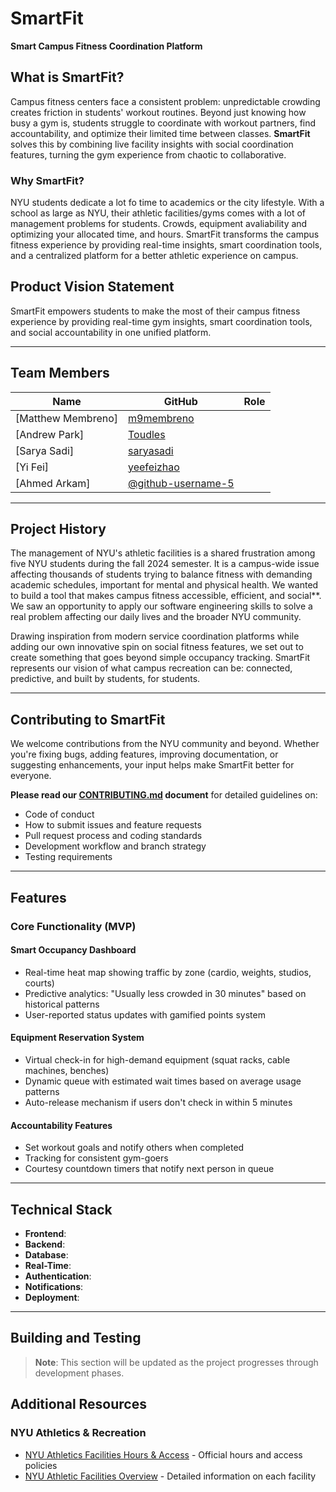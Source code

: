 # SmartFit

**Smart Campus Fitness Coordination Platform**

## What is SmartFit?

Campus fitness centers face a consistent problem: unpredictable crowding creates friction in students' workout routines. Beyond just knowing how busy a gym is, students struggle to coordinate with workout partners, find accountability, and optimize their limited time between classes. **SmartFit** solves this by combining live facility insights with social coordination features, turning the gym experience from chaotic to collaborative.

### Why SmartFit?

NYU students dedicate a lot fo time to academics or the city lifestyle. With a school as large as NYU, their athletic facilities/gyms comes with a lot of management problems for students. Crowds, equipment avaliability and optimizing your allocated time, and hours.  SmartFit transforms the campus fitness experience by providing real-time insights, smart coordination tools, and a centralized platform for a better athletic experience on campus.

## Product Vision Statement

SmartFit empowers students to make the most of their campus fitness experience by providing real-time gym insights, smart coordination tools, and social accountability in one unified platform.

---

## Team Members

| Name | GitHub | Role |
|------|--------|------|
| [Matthew Membreno] | [m9membreno](https://github.com/m9membreno) | |
| [Andrew Park] | [Toudles](https://github.com/Toudles) |  |
| [Sarya Sadi] | [saryasadi](https://github.com/saryasadi) |  |
| [Yi Fei] | [yeefeizhao](https://github.com/yeefeizhao) |  |
| [Ahmed Arkam] | [@github-username-5](https://github.com/username5) |  |

---

## Project History

The management of NYU's athletic facilities is a shared frustration among five NYU students during the fall 2024 semester. It is a campus-wide issue affecting thousands of students trying to balance fitness with demanding academic schedules, important for mental and physical health. We wanted to build a tool that makes campus fitness accessible, efficient, and social**. We saw an opportunity to apply our software engineering skills to solve a real problem affecting our daily lives and the broader NYU community.

Drawing inspiration from modern service coordination platforms while adding our own innovative spin on social fitness features, we set out to create something that goes beyond simple occupancy tracking. SmartFit represents our vision of what campus recreation can be: connected, predictive, and built by students, for students.

---

## Contributing to SmartFit

We welcome contributions from the NYU community and beyond. Whether you're fixing bugs, adding features, improving documentation, or suggesting enhancements, your input helps make SmartFit better for everyone.

**Please read our [CONTRIBUTING.md](./CONTRIBUTING.md) document** for detailed guidelines on:
- Code of conduct
- How to submit issues and feature requests
- Pull request process and coding standards
- Development workflow and branch strategy
- Testing requirements

---

## Features

### Core Functionality (MVP)

#### Smart Occupancy Dashboard
- Real-time heat map showing traffic by zone (cardio, weights, studios, courts)
- Predictive analytics: "Usually less crowded in 30 minutes" based on historical patterns
- User-reported status updates with gamified points system

#### Equipment Reservation System
- Virtual check-in for high-demand equipment (squat racks, cable machines, benches)
- Dynamic queue with estimated wait times based on average usage patterns
- Auto-release mechanism if users don't check in within 5 minutes

#### Accountability Features
- Set workout goals and notify others when completed
- Tracking for consistent gym-goers
- Courtesy countdown timers that notify next person in queue

---

## Technical Stack

- **Frontend**: 
- **Backend**: 
- **Database**: 
- **Real-Time**: 
- **Authentication**: 
- **Notifications**:
- **Deployment**: 

---

## Building and Testing

> **Note**: This section will be updated as the project progresses through development phases.

## Additional Resources

### NYU Athletics & Recreation
- [NYU Athletics Facilities Hours & Access](https://gonyuathletics.com/sports/2021/2/25/nyu-athletics-facilities-hours-access.aspx) - Official hours and access policies
- [NYU Athletic Facilities Overview](https://gonyuathletics.com/sports/2024/1/29/landing-page-facilities-draft.aspx) - Detailed information on each facility
